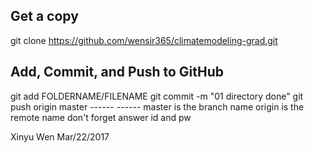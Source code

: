 ## Get a copy
git clone https://github.com/wensir365/climatemodeling-grad.git

## Add, Commit, and Push to GitHub
git add FOLDERNAME/FILENAME
git commit -m "01 directory done"
git push origin master
         ------ ------
                master is the branch name
                origin is the remote name
                don't forget answer id and pw

Xinyu Wen
Mar/22/2017
